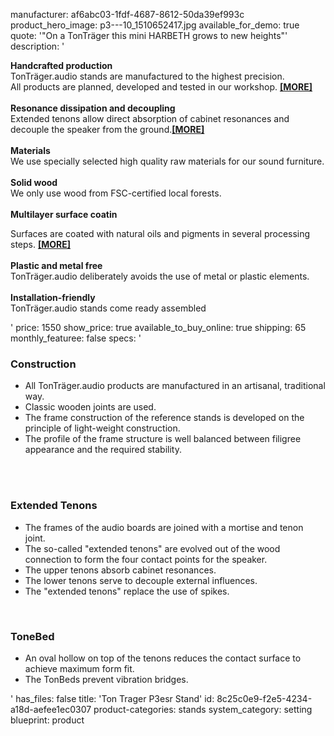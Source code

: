 manufacturer: af6abc03-1fdf-4687-8612-50da39ef993c
product_hero_image: p3---10_1510652417.jpg
available_for_demo: true
quote: '"On a TonTräger this mini HARBETH grows to new heights"'
description: '<p><b>Handcrafted production</b><br>TonTräger.audio stands are manufactured to the highest precision.&nbsp;<br>All products are planned, developed and tested in our workshop.&nbsp;<a href="https://www.tontraeger-audio.com/lang/en/produktdetails-stands.html" target="_self"><b>[MORE]</b></a><br><br><b>Resonance dissipation and decoupling</b><br>Extended tenons allow direct absorption of cabinet resonances and decouple the speaker from the ground.<a href="https://www.tontraeger-audio.com/lang/en/produktdetails-stands.html" target="_self"><b>[MORE]</b></a><br><br><b>Materials<br></b>We use specially selected high quality raw materials for our sound furniture.<br><b><br>Solid wood<br></b>We only use wood from FSC-certified local forests.<br><b><br></b><b>Multilayer surface coatin</b></p><p>Surfaces are coated with natural oils and pigments in several processing steps.&nbsp;<a href="https://www.tontraeger-audio.com/lang/en/produktdetails-stands.html" target="_self"><b>[MORE]</b></a><br><br><b>Plastic and metal free</b><br>TonTräger.audio deliberately avoids the use of metal or plastic elements.<br><br><b>Installation-friendly</b><br>TonTräger.audio stands come ready assembled</p>'
price: 1550
show_price: true
available_to_buy_online: true
shipping: 65
monthly_featuree: false
specs: '<h3><b>Construction</b></h3><ul><li>All TonTräger.audio products are manufactured in an artisanal, traditional way.&nbsp;</li><li>Classic wooden joints are used.</li><li>The frame construction of the reference stands is developed on the principle of light-weight construction.</li><li>The profile of the frame structure is well balanced between filigree appearance and the required stability.</li></ul><p><br><br></p><h3>Extended Tenons</h3><ul><li>The frames of the audio boards are joined with a mortise and tenon joint.</li><li>The so-called "extended tenons" are evolved out of the wood connection to form the four contact points for the speaker. &nbsp;&nbsp; &nbsp;</li><li>The upper tenons absorb cabinet resonances.</li><li>The lower tenons serve to decouple external influences.</li><li>The "extended tenons" replace the use of spikes.</li></ul><p><br></p><h3>ToneBed</h3><ul><li>An oval hollow on top of the tenons reduces the contact surface to achieve maximum form fit.</li><li>The TonBeds prevent vibration bridges.</li></ul>'
has_files: false
title: 'Ton Trager P3esr Stand'
id: 8c25c0e9-f2e5-4234-a18d-aefee1ec0307
product-categories: stands
system_category: setting
blueprint: product
